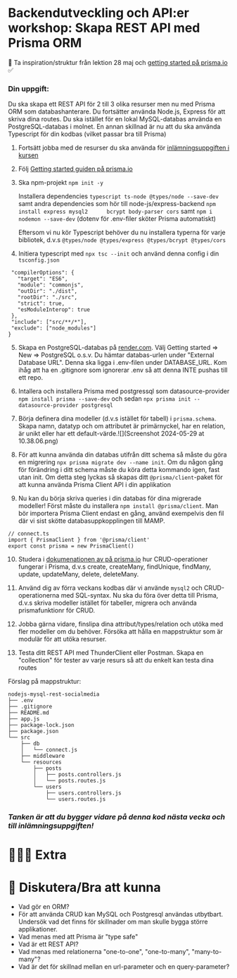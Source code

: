 
# Backendutveckling och API:er workshop: Skapa REST API med Prisma ORM 

👋 Ta inspiration/struktur från lektion 28 maj och [getting started på prisma.io](https://www.prisma.io/docs/getting-started/setup-prisma/start-from-scratch/relational-databases-typescript-postgresql) ✅ 

### Din uppgift:

Du ska skapa ett REST API för 2 till 3 olika resurser men nu med Prisma ORM som databashanterare. Du fortsätter använda Node.js, Express för att skriva dina routes. Du ska istället för en lokal MySQL-databas använda en PostgreSQL-databas i molnet. En annan skillnad är nu att du ska använda Typescript för din kodbas (vilket passar bra till Prisma)

1. Fortsätt jobba med de resurser du ska använda för [inlämningsuppgiften i kursen](https://chasacademy.instructure.com/courses/289/assignments/1706?module_item_id=8427)

2. Följ [Getting started guiden på prisma.io](https://www.prisma.io/docs/getting-started/setup-prisma/start-from-scratch/relational-databases-typescript-postgresql)

3. Ska npm-projekt ```npm init -y``` 

	Installera dependencies ```typescript ts-node @types/node --save-dev``` 
	samt andra dependencies som hör till node-js/express-backend ```npm install express mysql2   	bcrypt body-parser cors``` samt ```npm i nodemon --save-dev```
	(dotenv för .env-filer sköter Prisma automatiskt)
	
	Eftersom vi nu kör Typescript behöver du nu installera typerna för varje bibliotek, d.v.s
	```@types/node @types/express @types/bcrypt @types/cors```
	
	

4. Initiera typescript med ```npx tsc --init``` och använd denna config i din ```tsconfig.json```

 ```{
  "compilerOptions": {
    "target": "ES6",
    "module": "commonjs",
    "outDir": "./dist",
    "rootDir": "./src",
    "strict": true,
    "esModuleInterop": true
  },
  "include": ["src/**/*"],
  "exclude": ["node_modules"]
}
```

5. Skapa en PostgreSQL-databas på [render.com](https://render.com/). Välj Getting started => New => PostgreSQL o.s.v. Du hämtar databas-urlen under "External Database URL". Denna ska ligga i .env-filen under DATABASE_URL. Kom ihåg att ha en .gitignore som ignorerar .env så att denna INTE pushas till ett repo.

6. Intallera och installera Prisma med postgressql som datasource-provider ```npm install prisma --save-dev``` och sedan ```npx prisma init --datasource-provider postgresql```  

7. Börja definera dina modeller (d.v.s istället för tabell) i ```prisma.schema```. Skapa namn, datatyp och om attributet är primärnyckel, har en relation, är unikt eller har ett default-värde.![](Screenshot 2024-05-29 at 10.38.06.png)

9. För att kunna använda din databas utifrån ditt schema så måste du göra en migrering ```npx prisma migrate dev --name init```. Om du någon gång för förändring i ditt schema måste du köra detta kommando igen, fast utan init. Om detta steg lyckas så skapas ditt ```@prisma/client```-paket för att kunna använda Prisma Client API i din applikation

10. Nu kan du börja skriva queries i din databas för dina migrerade modeller! Först måste du installera ```npm install @prisma/client```. Man bör importera Prisma Client endast en gång, använd exempelvis den fil där vi sist skötte databasuppkopplingen till MAMP.

```
// connect.ts
import { PrismaClient } from '@prisma/client'
export const prisma = new PrismaClient()
```

10. Studera i [dokumenationen av på prisma.io](https://www.prisma.io/docs/orm/prisma-client/queries/crud) hur CRUD-operationer fungerar i Prisma, d.v.s create, createMany, findUnique, findMany, update, updateMany, delete, deleteMany. 


11. Använd dig av förra veckans kodbas där vi använde ```mysql2``` och CRUD-operationerna med SQL-syntax. Nu ska du föra över detta till Prisma, d.v.s skriva modeller istället för tabeller, migrera och använda prismafunktionr för CRUD. 

12. Jobba gärna vidare, finslipa dina attribut/types/relation och utöka med fler modeller om du behöver. Försöka att hålla en mappstruktur som är modulär för att utöka resurser. 

13. Testa ditt REST API med ThunderClient eller Postman. Skapa en "collection" för tester av varje resurs så att du enkelt kan testa dina routes


Förslag på mappstruktur:

```
nodejs-mysql-rest-socialmedia
├── .env
├── .gitignore
├── README.md
├── app.js
├── package-lock.json
├── package.json
└── src
    ├── db
    │   └── connect.js
    ├── middleware
    └── resources
        ├── posts
        │   ├── posts.controllers.js
        │   └── posts.routes.js
        └── users
            ├── users.controllers.js
            └── users.routes.js

```

### *Tanken är att du bygger vidare på denna kod nästa vecka och till inlämningsuppgiften!*


# 👩🏽‍💻 Extra




# 💬 Diskutera/Bra att kunna

* Vad gör en ORM?
* För att använda CRUD kan MySQL och Postgresql användas utbytbart. Undersök vad det finns för skillnader om man skulle bygga större applikationer.
* Vad menas med att Prisma är "type safe"
* Vad är ett REST API?
* Vad menas med relationerna "one-to-one", "one-to-many", "many-to-many"? 
* Vad är det för skillnad mellan en url-parameter och en query-parameter?

